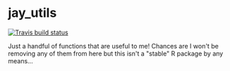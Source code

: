
# jay_utils

<!-- badges: start -->
[![Travis build status](https://travis-ci.org/jayleetx/jayutils.svg?branch=master)](https://travis-ci.org/jayleetx/jayutils)
<!-- badges: end -->

Just a handful of functions that are useful to me! Chances are I won't be removing any of them from here but this isn't a "stable" R package by any means...
